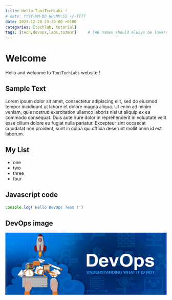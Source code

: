 ```yaml
---
title: Hello TuniTechLabs !
# date: YYYY-MM-DD HH:MM:SS +/-TTTT
date: 2023-12-28 23:30:00 +0100
categories: [techlab, tutorial]
tags: [tech,devops,labs,tozeur]     # TAG names should always be lowercase
---
```


# Welcome
Hello and welcome to `TuniTechLabs` website !

## Sample Text
Lorem ipsum dolor sit amet, consectetur adipiscing elit, sed do eiusmod tempor incididunt ut labore et dolore magna aliqua. Ut enim ad minim veniam, quis nostrud exercitation ullamco laboris nisi ut aliquip ex ea commodo consequat. Duis aute irure dolor in reprehenderit in voluptate velit esse cillum dolore eu fugiat nulla pariatur. Excepteur sint occaecat cupidatat non proident, sunt in culpa qui officia deserunt mollit anim id est laborum.

## My List
* one
* two
* three
* four

## Javascript code
```javascript
console.log('Hello DevOps Team !')
```
## DevOps image
<!-- ![DevOps image](/assets/img/sample/mockup.png){: w="700" h="400" } -->
![DevOps image](/assets/img/devops_banner.jpg)
